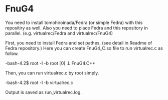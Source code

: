 # FnuG4

You need to install tomohiroinada/Fedra (or simple Fedra) with this repositiry as well.
Also you need to place Fedra and this repository in parallel. (e.g. virtualrec/Fedra and virtualrec/FnuG4)

First, you need to install Fedra and set pathes, (see detail in Readme of Fedra repository.)
Here you can create FnuG4_C.so file to run virtualrec.c as follow.

-bash-4.2$ root -l -b
root [0] .L FnuG4.C++

Then, you can run virtualrec.c by root simply.

-bash-4.2$ root -l -b virtualrec.c

Output is saved as run_virtualrec.log.



